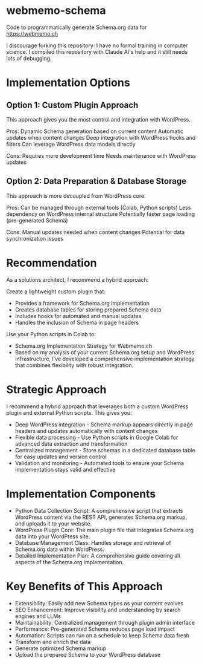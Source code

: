 # webmemo-schema
Code to programmatically generate Schema.org data for https://webmemo.ch

I discourage forking this repository: I have no formal training in computer science. I compiled this repository with Claude AI's help and it still needs lots of debugging.

# Implementation Options
## Option 1: Custom Plugin Approach
This approach gives you the most control and integration with WordPress.

Pros:
Dynamic Schema generation based on current content
Automatic updates when content changes
Deep integration with WordPress hooks and filters
Can leverage WordPress data models directly

Cons:
Requires more development time
Needs maintenance with WordPress updates

## Option 2: Data Preparation & Database Storage
This approach is more decoupled from WordPress core.

Pros:
Can be managed through external tools (Colab, Python scripts)
Less dependency on WordPress internal structure
Potentially faster page loading (pre-generated Schema)

Cons:
Manual updates needed when content changes
Potential for data synchronization issues

# Recommendation
As a solutions architect, I recommend a hybrid approach:

Create a lightweight custom plugin that:
- Provides a framework for Schema.org implementation
- Creates database tables for storing prepared Schema data
- Includes hooks for automated and manual updates
- Handles the inclusion of Schema in page headers

Use your Python scripts in Colab to:
- Schema.org Implementation Strategy for Webmemo.ch
- Based on my analysis of your current Schema.org setup and WordPress infrastructure, I've developed a comprehensive implementation strategy that combines flexibility with robust integration.

# Strategic Approach
I recommend a hybrid approach that leverages both a custom WordPress plugin and external Python scripts. This gives you:

- Deep WordPress integration - Schema markup appears directly in page headers and updates automatically with content changes
- Flexible data processing - Use Python scripts in Google Colab for advanced data extraction and transformation
- Centralized management - Store schemas in a dedicated database table for easy updates and version control
- Validation and monitoring - Automated tools to ensure your Schema implementation stays valid and effective

# Implementation Components
- Python Data Collection Script: A comprehensive script that extracts WordPress content via the REST API, generates Schema.org markup, and uploads it to your website.
- WordPress Plugin Core: The main plugin file that integrates Schema.org data into your WordPress site.
- Database Management Class: Handles storage and retrieval of Schema.org data within WordPress.
- Detailed Implementation Plan: A comprehensive guide covering all aspects of the Schema.org implementation.

# Key Benefits of This Approach

- Extensibility: Easily add new Schema types as your content evolves
- SEO Enhancement: Improve visibility and understanding by search engines and LLMs
- Maintainability: Centralized management through plugin admin interface
- Performance: Pre-generated Schema reduces page load impact
- Automation: Scripts can run on a schedule to keep Schema data fresh
- Transform and enrich the data
- Generate optimized Schema markup
- Upload the prepared Schema to your WordPress database


